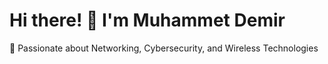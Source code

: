 # Hi there! 👋 I'm Muhammet Demir

🚀 Passionate about Networking, Cybersecurity, and Wireless Technologies  
